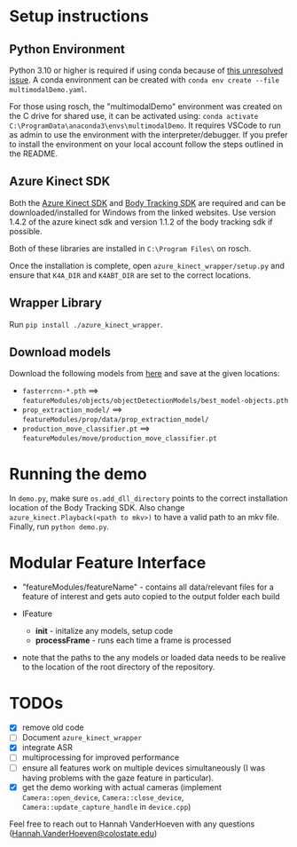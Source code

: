 # Setup instructions

## Python Environment
Python 3.10 or higher is required if using conda because of [this unresolved issue](https://github.com/conda/conda/issues/10897). A conda environment can be created with `conda env create --file multimodalDemo.yaml`.

For those using rosch, the "multimodalDemo" environment was created on the C drive for shared use, it can be activated using: `conda activate C:\ProgramData\anaconda3\envs\multimodalDemo`. It requires VSCode to run as admin to use the environment with the interpreter/debugger. If you prefer to install the environment on your local account follow the steps outlined in the README.

## Azure Kinect SDK

Both the [Azure Kinect SDK](https://github.com/microsoft/Azure-Kinect-Sensor-SDK/blob/develop/docs/usage.md#installation) and [Body Tracking SDK](https://learn.microsoft.com/en-us/azure/kinect-dk/body-sdk-download) are required and can be downloaded/installed for Windows from the linked websites. Use version 1.4.2 of the azure kinect sdk and version 1.1.2 of the body tracking sdk if possible.

Both of these libraries are installed in `C:\Program Files\` on rosch.

Once the installation is complete, open `azure_kinect_wrapper/setup.py` and ensure that `K4A_DIR` and `K4ABT_DIR` are set to the correct locations.

## Wrapper Library
Run `pip install ./azure_kinect_wrapper`.

## Download models
Download the following models from [here](https://colostate-my.sharepoint.com/:f:/g/personal/nkrishna_colostate_edu/EhYic6HBX7hFta6GjQIcb9gBxV_K0yYFhtHagiVyClr7gQ?e=W6Pm6I) and save at the given locations:
- `fasterrcnn-*.pth` ==> `featureModules/objects/objectDetectionModels/best_model-objects.pth`
- `prop_extraction_model/` ==> `featureModules/prop/data/prop_extraction_model/`
- `production_move_classifier.pt` ==> `featureModules/move/production_move_classifier.pt`

# Running the demo
In `demo.py`, make sure `os.add_dll_directory` points to the correct installation location of the Body Tracking SDK. Also change `azure_kinect.Playback(<path to mkv>)` to have a valid path to an mkv file. Finally, run `python demo.py`.

# Modular Feature Interface
- "featureModules/featureName" - contains all data/relevant files for a feature of interest and gets auto copied to the output folder each build
- IFeature
  - __init__ - initalize any models, setup code
  - __processFrame__ - runs each time a frame is processed

- note that the paths to the any models or loaded data needs to be realive to the location of the root directory of the repository.

# TODOs

- [x] remove old code
- [ ] Document `azure_kinect_wrapper`
- [x] integrate ASR
- [ ] multiprocessing for improved performance
- [ ] ensure all features work on multiple devices simultaneously (I was having problems with the gaze feature in particular).
- [x] get the demo working with actual cameras (implement `Camera::open_device`, `Camera::close_device`, `Camera::update_capture_handle` in `device.cpp`)

Feel free to reach out to Hannah VanderHoeven with any questions (Hannah.VanderHoeven@colostate.edu)
